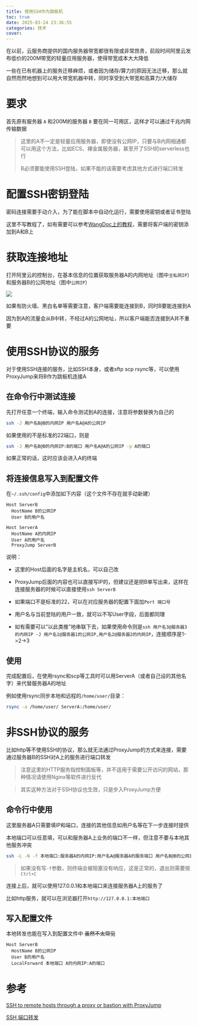 ```yaml
---
title: 使用SSH作为跳板机
toc: true
date: 2025-03-24 23:36:55
categories: 技术
cover:
---
```


在以前，云服务商提供的国内服务器带宽都很有限或非常昂贵，前段时间阿里云发布低价的200M带宽的轻量应用服务器，使得带宽成本大大降低

一些在已有机器上的服务迁移麻烦，或者因为储存/算力的原因无法迁移，那么就自然而然地想到可以用大带宽机器中转，同时享受到大带宽和高算力/大储存

<!--more-->

# 要求
首先原有服务器 `A` 和200M的服务器 `B` 要在同一可用区，这样才可以通过千兆内网传输数据

> 这里的A不一定是轻量应用服务器，即使没有公网IP，只要与B内网相通都可以用这个方法，比如ECS、裸金属服务器，甚至开了SSH的serverless也行
>
> B必须要能使用SSH登陆，如果不能的话需要考虑其他方式进行端口转发

# 配置SSH密钥登陆

密码连接需要手动介入，为了能在脚本中自动化运行，需要使用密钥或者证书登陆

这里不写教程了，如有需要可以参考[WangDoc上的教程](https://wangdoc.com/ssh/key)，需要将客户端的密钥添加到A和B上

# 获取连接地址

打开阿里云的控制台，在基本信息的位置获取服务器A的内网地址（图中`主私网IP`）和服务器B的公网地址（图中`公网IP`）

![](https://s21.ax1x.com/2025/03/24/pEB6PIJ.png)

如果有防火墙、黑白名单等需要注意，客户端需要能连接到B，同时B要能连接到A

因为到A的流量会从B中转，不经过A的公网地址，所以客户端能否连接到A并不重要

# 使用SSH协议的服务

对于使用SSH连接的服务，比如SSH本身，或者sftp scp rsync等，可以使用ProxyJump来将B作为跳板机连接A

## 在命令行中测试连接

先打开任意一个终端，输入命令测试到A的连接，注意将参数替换为自己的

``` bash
ssh -J 用户名B@B的内网IP 用户名A@A的公网IP
```

如果使用的不是标准的22端口，则是

``` bash
ssh -J 用户名B@B的内网IP:B的端口 用户名A@A的公网IP -p A的端口
```

如果正常的话，这时应该会进入A的终端

## 将连接信息写入到配置文件

在`~/.ssh/config`中添加如下内容（这个文件不存在就手动新建）

``` ssh
Host ServerB
  HostName B的公网IP
  User B的用户名

Host ServerA
  HostName A的内网IP
  User A的用户名
  ProxyJump ServerB
```

说明：

- 这里的Host后面的名字是主机名，可以自己改

- ProxyJump后面的内容也可以直接写IP的，但建议还是把B单写出来，这样在连接服务器的时候可以直接使用`ssh ServerB`

- 如果端口不是标准的22，可以在对应服务器的配置下面加`Port 端口号`

- 用户名与当前登陆的用户一致，就可以不写User字段，后面都同理

- 如有需要可以“以此类推”地串联下去，如果使用命令则是`ssh 用户名3@服务器3的内网IP -J 用户名1@服务器1的公网IP,用户名2@服务器2的内网IP`，连接顺序是1->2->3

## 使用

完成配置后，在使用rsync和scp等工具时可以用ServerA（或者自己设的其他名字）来代替服务器A的地址

例如使用rsync同步本地和远程的`/home/user/`目录：

```bash
rsync -a /home/user/ ServerA:/home/user/
```

# 非SSH协议的服务

比如http等不使用SSH的协议，那么就无法通过ProxyJump的方式来连接，需要通过服务器B的SSH对A上的服务进行端口转发

> 注意这里的HTTP服务指控制面板等，并不适用于需要公开访问的网站，那种情况请使用Nginx等软件进行反代

> 其实这种方法对于SSH协议也生效，只是步入ProxyJump方便

## 命令行中使用

这里服务器A只需要填IP和端口，连接的其他信息如用户名等在下一步连接时提供

本地端口可以任意填，可以和服务器A上业务的端口不一样，但注意不要与本地其他服务冲突

```bash
ssh -L -N -f 本地端口:服务器A的内网IP:用户名A@服务器A的服务端口 用户名B@B的公网IP
```

> 如果没有写`-f`参数，则终端会被阻塞没有响应，这是正常的，退出则需要按`Ctrl+C`

连接上后，就可以使用127.0.0.1和本地端口来连接服务器A上的服务了

比如http服务，就可以在浏览器打开`http://127.0.0.1:本地端口`

## 写入配置文件

本地转发也能在写入到配置文件中 ~~虽然不太常见~~

``` ssh
Host ServerB
  HostName B的公网IP
  User B的用户名
  LocalForward 本地端口 A的内网IP:A的端口
```

# 参考

[SSH to remote hosts through a proxy or bastion with ProxyJump](https://www.redhat.com/en/blog/ssh-proxy-bastion-proxyjump)

[SSH 端口转发](https://wangdoc.com/ssh/port-forwarding)